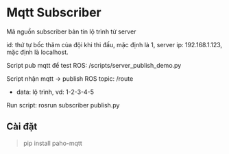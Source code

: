 # Mqtt Subscriber
Mã nguồn subscriber bản tin lộ trình từ server

id: thứ tự bốc thăm của đội khi thi đấu, mặc định là 1,
server ip: 192.168.1.123, mặc định là localhost.

Script pub mqtt để test ROS: /scripts/server_publish_demo.py

Script nhận mqtt -> publish ROS topic: /route
  * data: lộ trình, vd: 1-2-3-4-5
  
Run script: rosrun subscriber publish.py

## Cài đặt
>  pip install paho-mqtt
